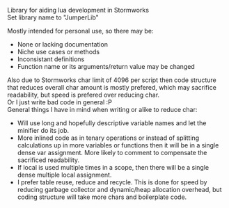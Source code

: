 Library for aiding lua development in Stormworks  
Set library name to "JumperLib"  
  
Mostly intended for personal use, so there may be:
- None or lacking documentation
- Niche use cases or methods
- Inconsistant definitions
- Function name or its arguments/return value may be changed
  
Also due to Stormworks char limit of 4096 per script then code structure that reduces overall char amount is mostly prefered, which may sacrifice readability, but speed is prefered over reducing char.  
Or I just write bad code in general :P  
General things I have in mind when writing or alike to reduce char:
- Will use long and hopefully descriptive variable names and let the minifier do its job.
- More inlined code as in tenary operations or instead of splitting calculations up in more variables or functions then it will be in a single dense var assignment. More likely to comment to compensate the sacrificed readability.  
- If local is used multiple times in a scope, then there will be a single dense multiple local assignment.
- I prefer table reuse, reduce and recycle. This is done for speed by reducing garbage collector and dynamic/heap allocation overhead, but coding structure will take more chars and boilerplate code.